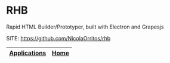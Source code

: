 # RHB
 
 Rapid HTML Builder/Prototyper, built with
 Electron and Grapesjs
 
 SITE: https://github.com/NicolaOrritos/rhb

 | [Applications](https://portable-linux-apps.github.io/apps.html) | [Home](https://portable-linux-apps.github.io)
 | --- | --- |
